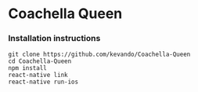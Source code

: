 <meta property="og:url" content="https://kevando.github.io/blog/2017/03/24/senators-twitter.html" />
<meta property="og:site_name" content="Kevando" />
<meta property="og:image" content="https://i.imgur.com/V8P6Pmq.png" />
<meta property="og:type" content="article" />
<meta property="article:published_time" content="2017-03-24T00:00:00+00:00" />
<meta name="twitter:card" content="summary" />
<meta name="twitter:site" content="@benbalter" />


# Coachella Queen

### Installation instructions

```
git clone https://github.com/kevando/Coachella-Queen
cd Coachella-Queen
npm install
react-native link
react-native run-ios
```
